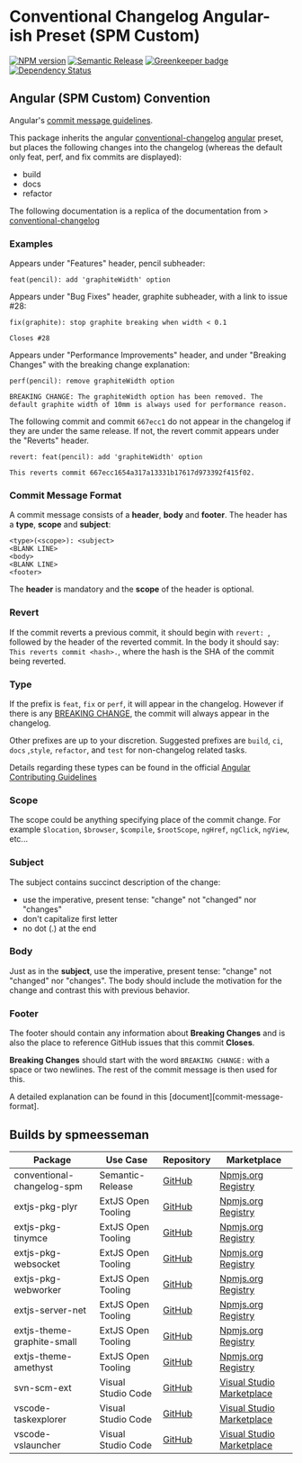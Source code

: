 # Conventional Changelog Angular-ish Preset (SPM Custom)


[![NPM version](https://badge.fury.io/js/conventional-changelog-spm.svg)](https://npmjs.org/package/conventional-changelog-spm) [![Semantic Release](https://img.shields.io/badge/%20%20%F0%9F%93%A6%F0%9F%9A%80-semantic--release-e10079.svg)](https://github.com/semantic-release/semantic-release) [![Greenkeeper badge](https://badges.greenkeeper.io/spmeesseman/conventional-changelog-spm.svg)](https://greenkeeper.io/) [![Dependency Status](https://david-dm.org/spmeesseman/conventional-changelog-spm/dev-status.svg)](https://david-dm.org/spmeesseman/conventional-changelog-spm?type=dev)

## Angular (SPM Custom) Convention

Angular's [commit message guidelines](https://github.com/spm/spm/blob/master/CONTRIBUTING.md#commit).

This package inherits the angular [conventional-changelog](https://github.com/ajoslin/conventional-changelog) [angular](https://github.com/angular/angular) preset, but places the following changes into the changelog (whereas the default only feat, perf, and fix commits are displayed):

* build
* docs
* refactor

The following documentation is a replica of the documentation from > [conventional-changelog](https://github.com/ajoslin/conventional-changelog)

### Examples

Appears under "Features" header, pencil subheader:

```
feat(pencil): add 'graphiteWidth' option
```

Appears under "Bug Fixes" header, graphite subheader, with a link to issue #28:

```
fix(graphite): stop graphite breaking when width < 0.1

Closes #28
```

Appears under "Performance Improvements" header, and under "Breaking Changes" with the breaking change explanation:

```
perf(pencil): remove graphiteWidth option

BREAKING CHANGE: The graphiteWidth option has been removed. The default graphite width of 10mm is always used for performance reason.
```

The following commit and commit `667ecc1` do not appear in the changelog if they are under the same release. If not, the revert commit appears under the "Reverts" header.

```
revert: feat(pencil): add 'graphiteWidth' option

This reverts commit 667ecc1654a317a13331b17617d973392f415f02.
```

### Commit Message Format

A commit message consists of a **header**, **body** and **footer**.  The header has a **type**, **scope** and **subject**:

```
<type>(<scope>): <subject>
<BLANK LINE>
<body>
<BLANK LINE>
<footer>
```

The **header** is mandatory and the **scope** of the header is optional.

### Revert

If the commit reverts a previous commit, it should begin with `revert: `, followed by the header of the reverted commit. In the body it should say: `This reverts commit <hash>.`, where the hash is the SHA of the commit being reverted.

### Type

If the prefix is `feat`, `fix` or `perf`, it will appear in the changelog. However if there is any [BREAKING CHANGE](#footer), the commit will always appear in the changelog.

Other prefixes are up to your discretion. Suggested prefixes are `build`, `ci`, `docs` ,`style`, `refactor`, and `test` for non-changelog related tasks.

Details regarding these types can be found in the official [Angular Contributing Guidelines](https://github.com/spm/spm/blob/master/CONTRIBUTING.md#type)

### Scope

The scope could be anything specifying place of the commit change. For example `$location`,
`$browser`, `$compile`, `$rootScope`, `ngHref`, `ngClick`, `ngView`, etc...

### Subject

The subject contains succinct description of the change:

* use the imperative, present tense: "change" not "changed" nor "changes"
* don't capitalize first letter
* no dot (.) at the end

### Body

Just as in the **subject**, use the imperative, present tense: "change" not "changed" nor "changes".
The body should include the motivation for the change and contrast this with previous behavior.

### Footer

The footer should contain any information about **Breaking Changes** and is also the place to
reference GitHub issues that this commit **Closes**.

**Breaking Changes** should start with the word `BREAKING CHANGE:` with a space or two newlines. The rest of the commit message is then used for this.

A detailed explanation can be found in this [document][commit-message-format].

## Builds by spmeesseman

|Package|Use Case|Repository|Marketplace|
|-|-|-|-|
|conventional-changelog-spm|Semantic-Release|[GitHub](https://github.com/spmeesseman/conventional-changelog-spm)|[Npmjs.org Registry](https://www.npmjs.com/package/conventional-changelog-spm)|
|extjs-pkg-plyr|ExtJS Open Tooling|[GitHub](https://github.com/spmeesseman/extjs-pkg-plyr)|[Npmjs.org Registry](https://www.npmjs.com/package/extjs-pkg-plyr)|
|extjs-pkg-tinymce|ExtJS Open Tooling|[GitHub](https://github.com/spmeesseman/extjs-pkg-tinymce)|[Npmjs.org Registry](https://www.npmjs.com/package/extjs-pkg-tinymce)|
|extjs-pkg-websocket|ExtJS Open Tooling|[GitHub](https://github.com/spmeesseman/extjs-pkg-websocket)|[Npmjs.org Registry](https://www.npmjs.com/package/extjs-pkg-websocket)|
|extjs-pkg-webworker|ExtJS Open Tooling|[GitHub](https://github.com/spmeesseman/extjs-pkg-webworker)|[Npmjs.org Registry](https://www.npmjs.com/package/extjs-pkg-webworker)|
|extjs-server-net|ExtJS Open Tooling|[GitHub](https://github.com/spmeesseman/extjs-server-net)|[Npmjs.org Registry](https://www.npmjs.com/package/extjs-server-net)|
|extjs-theme-graphite-small|ExtJS Open Tooling|[GitHub](https://github.com/spmeesseman/extjs-theme-graphite-small)|[Npmjs.org Registry](https://www.npmjs.com/package/extjs-theme-graphite-small)|
|extjs-theme-amethyst|ExtJS Open Tooling|[GitHub](https://github.com/spmeesseman/extjs-theme-amethyst)|[Npmjs.org Registry](https://www.npmjs.com/package/extjs-theme-amethyst)|
|svn-scm-ext|Visual Studio Code|[GitHub](https://github.com/spmeesseman/svn-scm-ext)|[Visual Studio Marketplace](https://marketplace.visualstudio.com/itemdetails?itemName=spmeesseman.svn-scm-ext)|
|vscode-taskexplorer|Visual Studio Code|[GitHub](https://github.com/spmeesseman/vscode-taskexplorer)|[Visual Studio Marketplace](https://marketplace.visualstudio.com/itemdetails?itemName=spmeesseman.vscode-taskexplorer)|
|vscode-vslauncher|Visual Studio Code|[GitHub](https://github.com/spmeesseman/vscode-vslauncher)|[Visual Studio Marketplace](https://marketplace.visualstudio.com/itemdetails?itemName=spmeesseman.vscode-vslauncher)|
